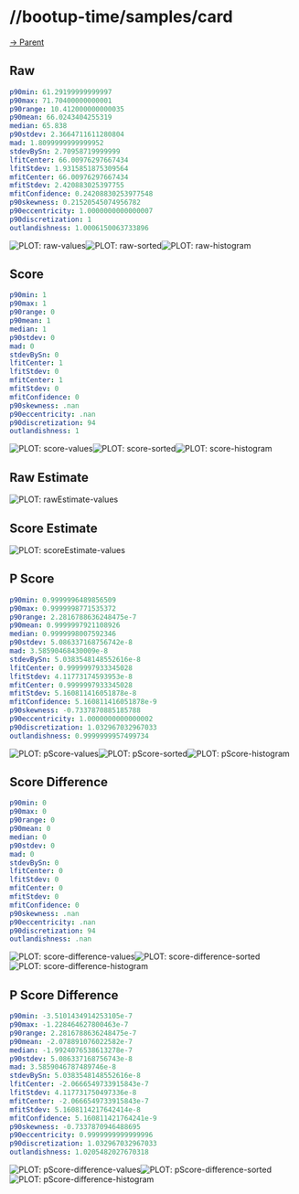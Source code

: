 
# //bootup-time/samples/card

[→ Parent](../..)


## Raw


```yaml
p90min: 61.29199999999997
p90max: 71.70400000000001
p90range: 10.412000000000035
p90mean: 66.0243404255319
median: 65.838
p90stdev: 2.3664711611280804
mad: 1.8099999999999952
stdevBySn: 2.70958719999999
lfitCenter: 66.00976297667434
lfitStdev: 1.9315851875309564
mfitCenter: 66.00976297667434
mfitStdev: 2.420883025397755
mfitConfidence: 0.24208830253977548
p90skewness: 0.21520545074956782
p90eccentricity: 1.0000000000000007
p90discretization: 1
outlandishness: 1.0006150063733896

```

![PLOT: raw-values](./raw/values.svg)![PLOT: raw-sorted](./raw/sorted.svg)![PLOT: raw-histogram](./raw/histogram.svg)
## Score


```yaml
p90min: 1
p90max: 1
p90range: 0
p90mean: 1
median: 1
p90stdev: 0
mad: 0
stdevBySn: 0
lfitCenter: 1
lfitStdev: 0
mfitCenter: 1
mfitStdev: 0
mfitConfidence: 0
p90skewness: .nan
p90eccentricity: .nan
p90discretization: 94
outlandishness: 1

```

![PLOT: score-values](./score/values.svg)![PLOT: score-sorted](./score/sorted.svg)![PLOT: score-histogram](./score/histogram.svg)
## Raw Estimate

![PLOT: rawEstimate-values](./rawEstimate/values.svg)
## Score Estimate

![PLOT: scoreEstimate-values](./scoreEstimate/values.svg)
## P Score


```yaml
p90min: 0.9999996489856509
p90max: 0.9999998771535372
p90range: 2.2816788636248475e-7
p90mean: 0.9999997921108926
median: 0.9999998007592346
p90stdev: 5.086337168756742e-8
mad: 3.58590468430009e-8
stdevBySn: 5.0383548148552616e-8
lfitCenter: 0.9999997933345028
lfitStdev: 4.11773174593953e-8
mfitCenter: 0.9999997933345028
mfitStdev: 5.160811416051878e-8
mfitConfidence: 5.160811416051878e-9
p90skewness: -0.7337870885185788
p90eccentricity: 1.0000000000000002
p90discretization: 1.032967032967033
outlandishness: 0.9999999957499734

```

![PLOT: pScore-values](./pScore/values.svg)![PLOT: pScore-sorted](./pScore/sorted.svg)![PLOT: pScore-histogram](./pScore/histogram.svg)
## Score Difference


```yaml
p90min: 0
p90max: 0
p90range: 0
p90mean: 0
median: 0
p90stdev: 0
mad: 0
stdevBySn: 0
lfitCenter: 0
lfitStdev: 0
mfitCenter: 0
mfitStdev: 0
mfitConfidence: 0
p90skewness: .nan
p90eccentricity: .nan
p90discretization: 94
outlandishness: .nan

```

![PLOT: score-difference-values](./score-difference/values.svg)![PLOT: score-difference-sorted](./score-difference/sorted.svg)![PLOT: score-difference-histogram](./score-difference/histogram.svg)
## P Score Difference


```yaml
p90min: -3.5101434914253105e-7
p90max: -1.228464627800463e-7
p90range: 2.2816788636248475e-7
p90mean: -2.078891076022582e-7
median: -1.9924076538613278e-7
p90stdev: 5.086337168756743e-8
mad: 3.5859046787489746e-8
stdevBySn: 5.0383548148552616e-8
lfitCenter: -2.0666549733915843e-7
lfitStdev: 4.117731750497336e-8
mfitCenter: -2.0666549733915843e-7
mfitStdev: 5.1608114217642414e-8
mfitConfidence: 5.160811421764241e-9
p90skewness: -0.7337870946488695
p90eccentricity: 0.9999999999999996
p90discretization: 1.032967032967033
outlandishness: 1.0205482027670318

```

![PLOT: pScore-difference-values](./pScore-difference/values.svg)![PLOT: pScore-difference-sorted](./pScore-difference/sorted.svg)![PLOT: pScore-difference-histogram](./pScore-difference/histogram.svg)